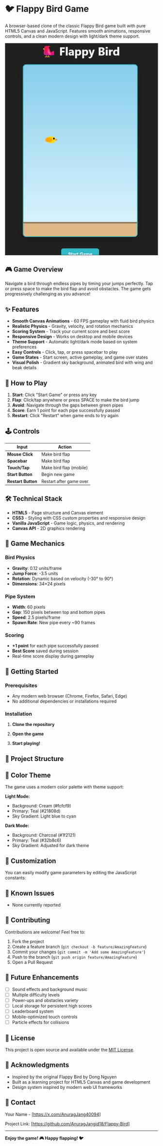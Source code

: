 # 🐦 Flappy Bird Game

A browser-based clone of the classic Flappy Bird game built with pure HTML5 Canvas and JavaScript. Features smooth animations, responsive controls, and a clean modern design with light/dark theme support.

![Game Screenshot](game.png) <!-- Add your own screenshot -->

## 🎮 Game Overview

Navigate a bird through endless pipes by timing your jumps perfectly. Tap or press space to make the bird flap and avoid obstacles. The game gets progressively challenging as you advance!

## ✨ Features

- **Smooth Canvas Animations** - 60 FPS gameplay with fluid bird physics
- **Realistic Physics** - Gravity, velocity, and rotation mechanics
- **Scoring System** - Track your current score and best score
- **Responsive Design** - Works on desktop and mobile devices
- **Theme Support** - Automatic light/dark mode based on system preferences
- **Easy Controls** - Click, tap, or press spacebar to play
- **Game States** - Start screen, active gameplay, and game over states
- **Visual Polish** - Gradient sky background, animated bird with wing and beak details

## 🎯 How to Play

1. **Start**: Click "Start Game" or press any key
2. **Flap**: Click/tap anywhere or press SPACE to make the bird jump
3. **Avoid**: Navigate through the gaps between green pipes
4. **Score**: Earn 1 point for each pipe successfully passed
5. **Restart**: Click "Restart" when game ends to try again

## 🕹️ Controls

| Input | Action |
|-------|--------|
| **Mouse Click** | Make bird flap |
| **Spacebar** | Make bird flap |
| **Touch/Tap** | Make bird flap (mobile) |
| **Start Button** | Begin new game |
| **Restart Button** | Restart after game over |

## 🛠️ Technical Stack

- **HTML5** - Page structure and Canvas element
- **CSS3** - Styling with CSS custom properties and responsive design
- **Vanilla JavaScript** - Game logic, physics, and rendering
- **Canvas API** - 2D graphics rendering

## 🎨 Game Mechanics

### Bird Physics
- **Gravity**: 0.12 units/frame
- **Jump Force**: -3.5 units
- **Rotation**: Dynamic based on velocity (-30° to 90°)
- **Dimensions**: 34×24 pixels

### Pipe System
- **Width**: 60 pixels
- **Gap**: 150 pixels between top and bottom pipes
- **Speed**: 2.5 pixels/frame
- **Spawn Rate**: New pipe every ~90 frames

### Scoring
- **+1 point** for each pipe successfully passed
- **Best Score** saved during session
- Real-time score display during gameplay

## 🚀 Getting Started

### Prerequisites
- Any modern web browser (Chrome, Firefox, Safari, Edge)
- No additional dependencies or installations required

### Installation

1. **Clone the repository**

2. **Open the game**

3. **Start playing!**

## 📁 Project Structure


## 🎨 Color Theme

The game uses a modern color palette with theme support:

**Light Mode:**
- Background: Cream (#fcfcf9)
- Primary: Teal (#21808d)
- Sky Gradient: Light blue to cyan

**Dark Mode:**
- Background: Charcoal (#1f2121)
- Primary: Teal (#32b8c6)
- Sky Gradient: Adjusted for dark theme

## 🔧 Customization

You can easily modify game parameters by editing the JavaScript constants:


## 🐛 Known Issues

- None currently reported

## 🤝 Contributing

Contributions are welcome! Feel free to:
1. Fork the project
2. Create a feature branch (`git checkout -b feature/AmazingFeature`)
3. Commit your changes (`git commit -m 'Add some AmazingFeature'`)
4. Push to the branch (`git push origin feature/AmazingFeature`)
5. Open a Pull Request

## 📝 Future Enhancements

- [ ] Sound effects and background music
- [ ] Multiple difficulty levels
- [ ] Power-ups and obstacles variety
- [ ] Local storage for persistent high scores
- [ ] Leaderboard system
- [ ] Mobile-optimized touch controls
- [ ] Particle effects for collisions

## 📄 License

This project is open source and available under the [MIT License](LICENSE).

## 🙏 Acknowledgments

- Inspired by the original Flappy Bird by Dong Nguyen
- Built as a learning project for HTML5 Canvas and game development
- Design system inspired by modern web UI frameworks

## 📧 Contact

Your Name - [https://x.com/AnuragJang40094]

Project Link: [https://github.com/AnuragJangid18/Flappy-Bird]

---

**Enjoy the game! 🎮 Happy flapping! 🐦**